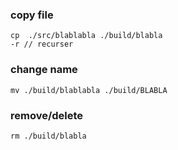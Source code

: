 ### copy file
```
cp  ./src/blablabla ./build/blabla
-r // recurser
```

### change name
```
mv ./build/blablabla ./build/BLABLA
```

### remove/delete
```
rm ./build/blabla
```
